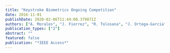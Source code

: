 ```yaml
---
title: "Keystroke Biometrics Ongoing Competition"
date: 2016-11-01
publishDate: 2020-02-06T11:44:00.379871Z
authors: ["A. Morales", "J. Fierrez", "R. Tolosana", "J. Ortega-Garcia", "J. Galbally", "M. Gomez-Barrero", "A. Anjos", "S. Marcel"]
publication_types: ["2"]
abstract: ""
featured: false
publication: "*IEEE Access*"
---
```


